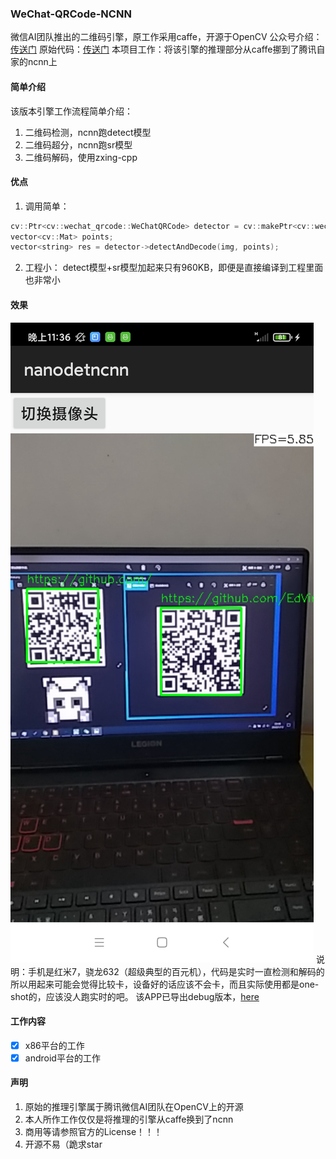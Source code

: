 ### WeChat-QRCode-NCNN
微信AI团队推出的二维码引擎，原工作采用caffe，开源于OpenCV
公众号介绍：[传送门](https://mp.weixin.qq.com/s/AknsKNqVmvr8aohV25_ZcQ)
原始代码：[传送门](https://github.com/opencv/opencv_contrib/tree/master/modules/wechat_qrcode)
本项目工作：将该引擎的推理部分从caffe挪到了腾讯自家的ncnn上
#### 简单介绍
该版本引擎工作流程简单介绍：
1. 二维码检测，ncnn跑detect模型
2. 二维码超分，ncnn跑sr模型
3. 二维码解码，使用zxing-cpp
#### 优点
1. 调用简单：
```c++
cv::Ptr<cv::wechat_qrcode::WeChatQRCode> detector = cv::makePtr<cv::wechat_qrcode::WeChatQRCode>("assert/detect.param", "assert/detect.bin", "assert/sr.param", "assert/sr.bin");
vector<cv::Mat> points;
vector<string> res = detector->detectAndDecode(img, points);
```
2. 工程小：
detect模型+sr模型加起来只有960KB，即便是直接编译到工程里面也非常小
#### 效果
![image](./resources/Screenshot.jpg)
说明：手机是红米7，骁龙632（超级典型的百元机），代码是实时一直检测和解码的所以用起来可能会觉得比较卡，设备好的话应该不会卡，而且实际使用都是one-shot的，应该没人跑实时的吧。
该APP已导出debug版本，[here](./Project_android/com.tencent.nanodetncnn-debug.apk)
#### 工作内容
 - [x] x86平台的工作
 - [x] android平台的工作
#### 声明
1. 原始的推理引擎属于腾讯微信AI团队在OpenCV上的开源
2. 本人所作工作仅仅是将推理的引擎从caffe换到了ncnn
3. 商用等请参照官方的License！！！
4. 开源不易（跪求star